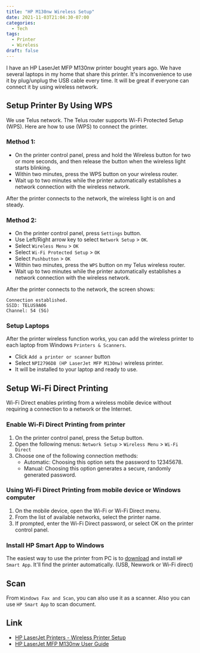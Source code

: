 ```yaml
---
title: "HP M130nw Wireless Setup"
date: 2021-11-03T21:04:30-07:00
categories:
  - Tech 
tags:
  - Printer
  - Wireless
draft: false
---
```


I have an HP LaserJet MFP M130nw printer bought years ago. We have several laptops in my home that share this printer.
It's inconvenience to use it by plug/unplug the USB cable every time. 
It will be great if everyone can connect it by using wireless network.

## Setup Printer By Using WPS
We use Telus network. The Telus router supports Wi-Fi Protected Setup (WPS).
Here are how to use (WPS) to connect the printer.

### Method 1: 
* On the printer control panel, press and hold the Wireless button for two or more seconds, 
and then release the button when the wireless light starts blinking.
* Within two minutes, press the WPS button on your wireless router.
* Wait up to two minutes while the printer automatically establishes a network connection with the wireless network.

After the printer connects to the network, the wireless light is on and steady.

### Method 2:
* On the printer control panel, press `Settings` button.
* Use Left/Right arrow key to select `Network Setup` > `OK`.
* Select `Wireless Menu`  > `OK`
* Select `Wi-Fi Protected Setup` > `OK`
* Select `Pushbutton` > `OK`
* Within two minutes, press the `WPS` button on my Telus wireless router.
* Wait up to two minutes while the printer automatically establishes a network connection with the wireless network.

After the printer connects to the network, the screen shows:
```
Connection established.
SSID: TELUS9A06
Channel: 54 (5G)
```

### Setup Laptops
After the printer wireless function works, you can add the wireless printer to each laptop from Windows `Printers & Scanners`.

* Click `Add a printer or scanner` button 
* Select `NPI2796D8 (HP LaserJet MFP M130nw)` wireless printer.
* It will be installed to your laptop and ready to use.

## Setup Wi-Fi Direct Printing
Wi-Fi Direct enables printing from a wireless mobile device without requiring a connection to a network or the Internet.

### Enable Wi-Fi Direct Printing from printer
1. On the printer control panel, press the Setup button.
2. Open the following menus: `Network Setup` > `Wireless Menu` > `Wi-Fi Direct`
3. Choose one of the following connection methods:
   * Automatic: Choosing this option sets the password to 12345678.
   * Manual: Choosing this option generates a secure, randomly generated password.

### Using Wi-Fi Direct Printing from mobile device or Windows computer
1. On the mobile device, open the Wi-Fi or Wi-Fi Direct menu.
2. From the list of available networks, select the printer name.
3. If prompted, enter the Wi-Fi Direct password, or select OK on the printer control panel.

### Install HP Smart App to Windows
The easiest way to use the printer from PC is to [download](https://support.hp.com/us-en/drivers/selfservice/hp-laserjet-pro-mfp-m130-series/9365370/model/9365372) 
and install `HP Smart App`. It'll find the printer automatically. (USB, Newwork or Wi-Fi direct)

## Scan
From `Windows Fax and Scan`, you can also use it as a scanner. 
Also you can use `HP Smart App` to scan document.

## Link
* [HP LaserJet Printers - Wireless Printer Setup](https://support.hp.com/us-en/product/hp-laserjet-pro-mfp-m130-series/9365370/model/9365372/document/c05211196)
* [HP LaserJet MFP M130nw User Guide](http://h10032.www1.hp.com/ctg/Manual/c05208327.pdf)